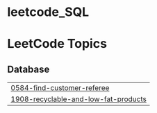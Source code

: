 # leetcode_SQL
<!---LeetCode Topics Start-->
# LeetCode Topics
## Database
|  |
| ------- |
| [0584-find-customer-referee](https://github.com/Adarshit007/leetcode_SQL/tree/master/0584-find-customer-referee) |
| [1908-recyclable-and-low-fat-products](https://github.com/Adarshit007/leetcode_SQL/tree/master/1908-recyclable-and-low-fat-products) |
<!---LeetCode Topics End-->